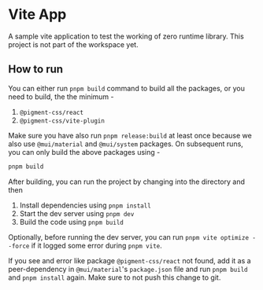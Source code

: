 # Vite App

A sample vite application to test the working of zero runtime library.
This project is not part of the workspace yet.

## How to run

You can either run `pnpm build` command to build all the packages, or you need to build, the the minimum -

1. `@pigment-css/react`
2. `@pigment-css/vite-plugin`

Make sure you have also run `pnpm release:build` at least once because we also use `@mui/material` and `@mui/system` packages. On subsequent runs, you can only build the above packages using -

```bash
pnpm build
```

After building, you can run the project by changing into the directory and then

1. Install dependencies using `pnpm install`
2. Start the dev server using `pnpm dev`
3. Build the code using `pnpm build`

Optionally, before running the dev server, you can run `pnpm vite optimize --force` if it logged some error during `pnpm vite`.

If you see and error like package `@pigment-css/react` not found, add it as a peer-dependency in `@mui/material`'s `package.json` file and run `pnpm build` and `pnpm install` again. Make sure to not push this change to git.
